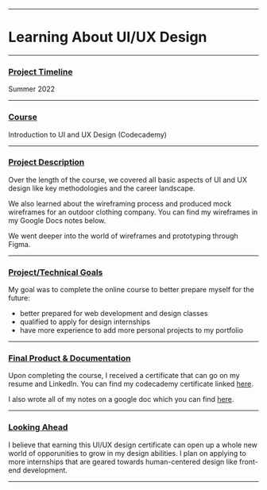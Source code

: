 
---

<h1>Learning About UI/UX Design</h1>

---

### <u>Project Timeline</u>
Summer 2022

---

### <u>Course</u>
<a href='https://www.codecademy.com/learn/intro-to-ui-ux' target='_blank' style='text-decoration: none'>Introduction to UI and UX Design (Codecademy)</a>


---

### <u>Project Description</u>
Over the length of the course, we covered all basic aspects of UI and UX design like key methodologies and the career landscape. 

We also learned about the wireframing process and produced mock wireframes for an outdoor clothing company. You can find my wireframes in my Google Docs notes below.

We went deeper into the world of wireframes and prototyping through Figma.

---

### <u>Project/Technical Goals</u>
My goal was to complete the online course to better prepare myself for the future:
- better prepared for web development and design classes
- qualified to apply for design internships
- have more experience to add more personal projects to my portfolio

---

### <u>Final Product & Documentation</u>
Upon completing the course, I received a certificate that can go on my resume and LinkedIn. You can find my codecademy certificate linked <a href='https://www.codecademy.com/profiles/juanpabu/certificates/4ccef8d532484ea2aeec3b3b3dbb4f9c' target='_blank'>here</a>.

I also wrote all of my notes on a google doc which you can find <a href='https://docs.google.com/document/d/13AzXd28bmlXk4YrOIg2gbbF8DeBlCs_NAyPPtKeTn4k/edit?usp=sharing' target='_blank'>here</a>.

---

### <u>Looking Ahead</u>
I believe that earning this UI/UX design certificate can open up a whole new world of opporunities to grow in my design abilities. I plan on applying to more internships that are geared towards human-centered design like front-end development.

---
